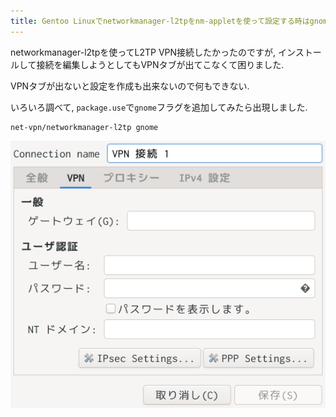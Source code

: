```yaml
---
title: Gentoo Linuxでnetworkmanager-l2tpをnm-appletを使って設定する時はgnome USEフラグを付ける
---
```


networkmanager-l2tpを使ってL2TP VPN接続したかったのですが,
インストールして接続を編集しようとしてもVPNタブが出てこなくて困りました.

VPNタブが出ないと設定を作成も出来ないので何もできない.

いろいろ調べて,
`package.use`で`gnome`フラグを追加してみたら出現しました.

~~~
net-vpn/networkmanager-l2tp gnome
~~~

![VPNタブ](/asset/screenshot-2019-06-06-18-55-27.png)
